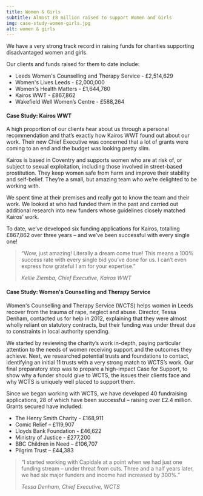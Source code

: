 ```yaml
---
title: Women & Girls
subtitle: Almost £8 million raised to support Women and Girls
img: case-study-women-girls.jpg
alt: women & girls
---
```


We have a very strong track record in raising funds for charities supporting disadvantaged women and girls.

Our clients and funds raised for them to date include:

- Leeds Women's Counselling and Therapy Service - £2,514,629
- Women's Lives Leeds - £2,000,000
- Women's Health Matters - £1,644,780
- Kairos WWT - £867,862
- Wakefield Well Women’s Centre - £588,264

#### Case Study: Kairos WWT

A high proportion of our clients hear about us through a personal recommendation and that’s exactly how Kairos WWT found out about our work. Their new Chief Executive was concerned that a lot of grants were coming to an end and the budget was looking pretty slim.

Kairos is based in Coventry and supports women who are at risk of, or subject to sexual exploitation, including those involved in street-based prostitution. They keep women safe from harm and improve their stability and self-belief. They’re a small, but amazing team who we’re delighted to be working with.

We spent time at their premises and really got to know the team and their work. We looked at who had funded them in the past and carried out additional research into new funders whose guidelines closely matched Kairos’ work. 

To date, we’ve developed six funding applications for Kairos, totalling £867,862 over three years – and we’ve been successful with every single one! 

> “Wow, just amazing! Literally a dream come true! This means a 100% success rate with every single bid you’ve done for us. I can’t even express how grateful I am for your expertise.”
>
> <cite>Kellie Ziemba, Chief Executive, Kairos WWT</cite>

#### Case Study: Women's Counselling and Therapy Service

Women's Counselling and Therapy Service (WCTS) helps women in Leeds recover from the trauma of rape, neglect and abuse. Director, Tessa Denham, contacted us for help in 2012, explaining that they were almost wholly reliant on statutory contracts, but their funding was under threat due to constraints in local authority spending.

We started by reviewing the charity’s work in-depth, paying particular attention to the needs of women receiving support and the outcomes they achieve. Next, we researched potential trusts and foundations to contact, identifying an initial 11 trusts with a very strong match to WCTS’s work. Our final preparatory step was to prepare a high-impact Case for Support, to show why a funder should give to WCTS, the issues their clients face and why WCTS is uniquely well placed to support them.

Since we began working with WCTS, we have developed 40 fundraising applications, 28 of which have been successful – raising over £2.4 million. Grants secured have included:

- The Henry Smith Charity - £168,911
- Comic Relief – £119,907
- Lloyds Bank Foundation - £46,622
- Ministry of Justice - £277,200
- BBC Children in Need – £106,707
- Pilgrim Trust – £44,383

> “I started working with Capidale at a point when we had just one funding stream – under threat from cuts. Three and a half years later, we had six major funders and income had increased by 300%.”
>
> <cite>Tessa Denham, Chief Executive, WCTS</cite>
